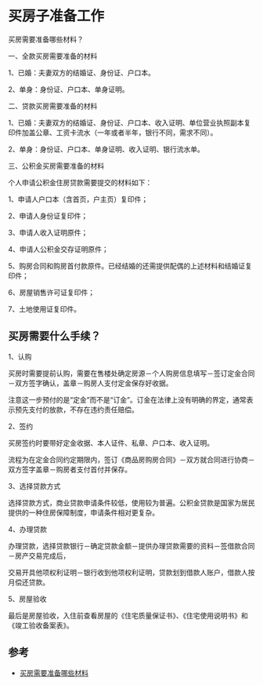 # 买房子准备工作


买房需要准备哪些材料？

一、全款买房需要准备的材料

1、已婚：夫妻双方的结婚证、身份证、户口本。

2、单身：身份证、户口本、单身证明。

二、贷款买房需要准备的材料

1、已婚：夫妻双方的结婚证、身份证、户口本、收入证明、单位营业执照副本复印件加盖公章、工资卡流水（一年或者半年，银行不同，需求不同）。

2、单身：身份证、户口本、单身证明、收入证明、银行流水单。

三、公积金买房需要准备的材料

个人申请公积金住房贷款需要提交的材料如下：

1、申请人户口本（含首页，户主页）复印件；

2、申请人身份证复印件；

3、申请人收入证明原件；

4、申请人公积金交存证明原件；

5、购房合同和购房首付款原件。已经结婚的还需提供配偶的上述材料和结婚证复印件；

6、房屋销售许可证复印件；

7、土地使用证复印件。


## 买房需要什么手续？

1、认购

买房时需要提前认购，需要在售楼处确定房源－个人购房信息填写－签订定金合同－双方签字确认，盖章－购房人支付定金保存好收据。

注意这一步预付的是“定金”而不是“订金”。订金在法律上没有明确的界定，通常表示预先支付的放款，不存在违约责任赔偿。

2、签约

买房签约时要带好定金收据、本人证件、私章、户口本、收入证明。

流程为在定金合同约定期限内，签订《商品房购房合同》－双方就合同进行协商－双方签字盖章－购房者支付首付并保存。

3、选择贷款方式

选择贷款方式，商业贷款申请条件较低，使用较为普遍。公积金贷款是国家为居民提供的一种住房保障制度，申请条件相对更复杂。

4、办理贷款

办理贷款，选择贷款银行－确定贷款金额－提供办理贷款需要的资料－签借款合同－房产交易完成后，

交易开具他项权利证明－银行收到他项权利证明，贷款划到借款人账户，借款人按月偿还贷款。

5、房屋验收

最后是房屋验收，入住前查看房屋的《住宅质量保证书》、《住宅使用说明书》和《竣工验收备案表》。


## 参考
- [买房需要准备哪些材料](http://zhishi.fang.com/xf/qg_466117.html)

